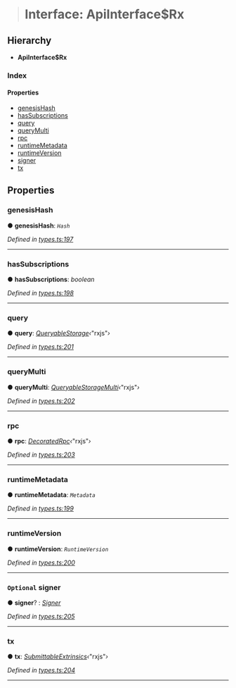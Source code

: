 > # Interface: ApiInterface$Rx

## Hierarchy

* **ApiInterface$Rx**

### Index

#### Properties

* [genesisHash](_types_.apiinterface_rx.md#genesishash)
* [hasSubscriptions](_types_.apiinterface_rx.md#hassubscriptions)
* [query](_types_.apiinterface_rx.md#query)
* [queryMulti](_types_.apiinterface_rx.md#querymulti)
* [rpc](_types_.apiinterface_rx.md#rpc)
* [runtimeMetadata](_types_.apiinterface_rx.md#runtimemetadata)
* [runtimeVersion](_types_.apiinterface_rx.md#runtimeversion)
* [signer](_types_.apiinterface_rx.md#optional-signer)
* [tx](_types_.apiinterface_rx.md#tx)

## Properties

###  genesisHash

● **genesisHash**: *`Hash`*

*Defined in [types.ts:197](https://github.com/polkadot-js/api/blob/b517613/packages/api/src/types.ts#L197)*

___

###  hasSubscriptions

● **hasSubscriptions**: *boolean*

*Defined in [types.ts:198](https://github.com/polkadot-js/api/blob/b517613/packages/api/src/types.ts#L198)*

___

###  query

● **query**: *[QueryableStorage](_types_.queryablestorage.md)‹*"rxjs"*›*

*Defined in [types.ts:201](https://github.com/polkadot-js/api/blob/b517613/packages/api/src/types.ts#L201)*

___

###  queryMulti

● **queryMulti**: *[QueryableStorageMulti](../modules/_types_.md#queryablestoragemulti)‹*"rxjs"*›*

*Defined in [types.ts:202](https://github.com/polkadot-js/api/blob/b517613/packages/api/src/types.ts#L202)*

___

###  rpc

● **rpc**: *[DecoratedRpc](_types_.decoratedrpc.md)‹*"rxjs"*›*

*Defined in [types.ts:203](https://github.com/polkadot-js/api/blob/b517613/packages/api/src/types.ts#L203)*

___

###  runtimeMetadata

● **runtimeMetadata**: *`Metadata`*

*Defined in [types.ts:199](https://github.com/polkadot-js/api/blob/b517613/packages/api/src/types.ts#L199)*

___

###  runtimeVersion

● **runtimeVersion**: *`RuntimeVersion`*

*Defined in [types.ts:200](https://github.com/polkadot-js/api/blob/b517613/packages/api/src/types.ts#L200)*

___

### `Optional` signer

● **signer**? : *[Signer](_types_.signer.md)*

*Defined in [types.ts:205](https://github.com/polkadot-js/api/blob/b517613/packages/api/src/types.ts#L205)*

___

###  tx

● **tx**: *[SubmittableExtrinsics](_types_.submittableextrinsics.md)‹*"rxjs"*›*

*Defined in [types.ts:204](https://github.com/polkadot-js/api/blob/b517613/packages/api/src/types.ts#L204)*

___